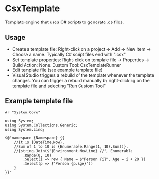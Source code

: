 # CsxTemplate
Template-engine that uses C# scripts to generate .cs files.

## Usage

* Create a template file: Right-click on a project -> Add -> New item -> Choose a name. Typically C# script files end with ".csx"
* Set template properties: Right-click on template file -> Properties -> Build Action: None, Custom Tool: CsxTemplateRunner
* Edit template file (see example template file)
* Visual Studio triggers a rebuild of the template whenever the template changes. You can trigger a rebuild manually by right-clicking on the template file and selecting "Run Custom Tool"

## Example template file
```
#r "System.Core" 
 
using System; 
using System.Collections.Generic; 
using System.Linq; 
 
$@"namespace {Namespace} {{ 
    //It is {DateTime.Now}. 
    //Sum of 1 to 10 is {Enumerable.Range(1, 10).Sum()}. 
    //{string.Join($"{Environment.NewLine} //", Enumerable 
        .Range(0, 10) 
        .Select(i => new { Name = $"Person {i}", Age = i + 20 }) 
        .Select(p => $"Person {p.Age}")) 
    } 
}}"
```
